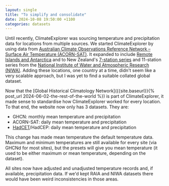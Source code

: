 ```yaml
---
layout: single
title: "To simplify and consolidate"
date: 2024-10-08 19:50:00 +1100
categories: datasets
---
```

Until recently, ClimateExplorer was sourcing temperature and precipitation data for locations from multiple sources. We started ClimateExplorer by using data from [Australian Climate Observations Reference Network – Surface Air Temperature (ACORN-SAT)](http://www.bom.gov.au/climate/data/acorn-sat/). It expanded to include [Remote Islands and Antarctica](http://www.bom.gov.au/climate/current/annual/ria/summary.shtml) and to New Zealand's [7-station series](https://niwa.co.nz/climate-and-weather/nz-temperature-record/seven-station-series-temperature-data) and 11-station series from the [National Institute of Water and Atmospheric Research (NIWA)](https://niwa.co.nz/). Adding these locations, one country at a time, didn't seem like a very scalable approach, but I was yet to find a suitable collated global dataset.

Now that the [Global Historical Climatology Network]({{site.baseurl}}{% post_url 2024-06-02-the-rest-of-the-world %}) is part of ClimateExplorer, it made sense to standardise how ClimateExplorer worked for every location. To that end, the website now only has 3 datasets. They are:

- GHCN: monthly mean temperature and precipitation
- ACORN-SAT: daily mean temperature and precipitation
- [HadCET](https://www.metoffice.gov.uk/hadobs/hadcet/)/HadCEP: daily mean temperature and precipitation

This change has made mean temperature the default temperature data. Maximum and minimum temperatures are still available for every site (via GHCNd for most sites), but the presets will give you mean temperature (it used to be either maximum or mean temperature, depending on the dataset).

All sites now have adjusted and unadjusted temperature records and, if available, precipitation data. If we'd kept RAIA and NIWA datasets there would have been weird inconsistencies in those areas.